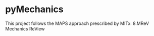 pyMechanics
===========

This project follows the MAPS approach prescribed by MITx: 8.MReV Mechanics ReView
